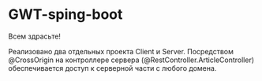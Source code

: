 # GWT-sping-boot

Всем здрасьте!

Реализовано два отдельных проекта Client и Server. 
Посредством @CrossOrigin на контроллере сервера (@RestController.ArticleController) обеспечивается доступ к серверной части с любого домена.
